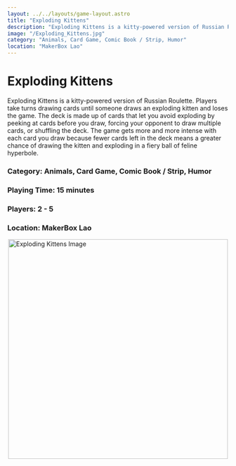 ```yaml
---
layout: ../../layouts/game-layout.astro
title: "Exploding Kittens"
description: "Exploding Kittens is a kitty-powered version of Russian Roulette."
image: "/Exploding_Kittens.jpg"
category: "Animals, Card Game, Comic Book / Strip, Humor"
location: "MakerBox Lao"
---
```

# Exploding Kittens

Exploding Kittens is a kitty-powered version of Russian Roulette. Players take turns drawing cards until someone draws an exploding kitten and loses the game. The deck is made up of cards that let you avoid exploding by peeking at cards before you draw, forcing your opponent to draw multiple cards, or shuffling the deck.  The game gets more and more intense with each card you draw because fewer cards left in the deck means a greater chance of drawing the kitten and exploding in a fiery ball of feline hyperbole.  

### Category: Animals, Card Game, Comic Book / Strip, Humor

### Playing Time: 15 minutes

### Players: 2 - 5

### Location: MakerBox Lao

<img src="/Exploding_Kittens.jpg" alt="Exploding Kittens Image" width="500" style="display: block; margin: 0 auto">

